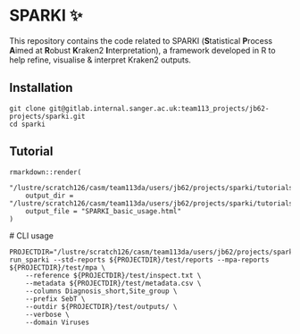 # SPARKI :sparkles:

This repository contains the code related to SPARKI (**S**tatistical **P**rocess **A**imed at **R**obust **K**raken2 **I**nterpretation), a framework developed in R to help refine, visualise & interpret Kraken2 outputs.

## Installation
```
git clone git@gitlab.internal.sanger.ac.uk:team113_projects/jb62-projects/sparki.git
cd sparki
```

## Tutorial

```
rmarkdown::render(
    "/lustre/scratch126/casm/team113da/users/jb62/projects/sparki/tutorials/SPARKI_basic_usage.Rmd",
    output_dir = "/lustre/scratch126/casm/team113da/users/jb62/projects/sparki/tutorials",
    output_file = "SPARKI_basic_usage.html"
)
```

# CLI usage
```
PROJECTDIR="/lustre/scratch126/casm/team113da/users/jb62/projects/sparki"
run_sparki --std-reports ${PROJECTDIR}/test/reports --mpa-reports ${PROJECTDIR}/test/mpa \
    --reference ${PROJECTDIR}/test/inspect.txt \
    --metadata ${PROJECTDIR}/test/metadata.csv \
    --columns Diagnosis_short,Site_group \
    --prefix SebT \
    --outdir ${PROJECTDIR}/test/outputs/ \
    --verbose \
    --domain Viruses
```
